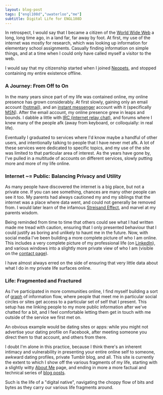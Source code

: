 ```yaml
---
layout: blog-post
tags: ["engl108d","uwaterloo","me"]
subtitle: Digital Life for ENGL108D
---
```


In retrospect, I would say that I became a citizen of the [World Wide Web][1] a long, long time ago, in a land far, far away by foot. At first, my use of the internet was mostly for research, which was looking up information for elementary school assignments. Casually finding information on simple things, and at a time when I could only have called myself a visitor to the web.

I would say that my citizenship started when I joined [Neopets][2], and stopped containing my entire existence offline.

### A Journey: From Off to On

In the many years since part of my life was contained online, my online presence has grown considerably. At first slowly, gaining only an email account ([hotmail][3]), and an [instant messenger][4] account with it (specifically [MSN][5]). After the email account, my online presence grew in leaps and bounds. I dabble a little with [IRC (internet relay chat)][6], and forums where I knew many of the people afk (away from keyboard, or colloquially: in real life).

Eventually I graduated to services where I'd know maybe a handful of other users, and intentionally talking to people that I have never met afk. A lot of these services were dedicated to specific topics, and my use of the site was limited to that particular area of interest. As the years have gone by, I've pulled in a multitude of accounts on different services, slowly putting more and more of my life online.

### Internet ~= Public: Balancing Privacy and Utility

As many people have discovered the internet is a big place, but not a private one. If you can see something, chances are many other people can see it too. My parents had always cautioned my and my siblings that the internet was a place where data went, and could not generally be removed from. I would later learn of the infamous [Streisand Effect][7], and marvel at my parents wisdom.

Being reminded from time to time that others could see what I had written made me tread with caution, ensuring that I only presented behaviour that I could justify as boring and unlikely to haunt me in the future. Now, with social media I've been building a more complete picture of who I am online. This includes a very complete picture of my professional life (on [LinkedIn][9]), and various windows into a slightly more private view of who I am (visible on the [contact page][8]).

I have almost always erred on the side of ensuring that very little data about what I do in my private life surfaces online.

### Life: Fragmented and Fractured

As I've participated in more communities online, I find myself building a sort of [graph][10] of information flow, where people that meet me in particular social circles or sites get access to a particular set of self that I present. This setup has me linking people to my more public information after we've chatted for a bit, and I feel comfortable letting them get in touch with me outside of the service we first met on.

An obvious example would be dating sites or apps: while you might not advertise your dating profile on Facebook, after meeting someone you direct them to that account, and others from there.

I doubt I'm alone in this practice, because I think there's an inherent intimacy and vulnerability in presenting your entire online self to someone, awkward dating profiles, private Tumblr blog, and all. This site is currently the extent to which I show off the various fragments of my life, starting with a slightly witty [About Me][11] page, and ending in more a more factual and technical series of [blog posts][12].

Such is the life of a "digital native", navigating the choppy flow of bits and bytes as they carry our various life fragments around.

[1]: https://en.wikipedia.org/wiki/World_Wide_Web
[2]: http://www.neopets.com/
[3]: https://en.wikipedia.org/wiki/Outlook.com
[4]: https://en.wikipedia.org/wiki/Instant_messaging
[5]: https://en.wikipedia.org/wiki/Microsoft_Messenger_service
[6]: https://en.wikipedia.org/wiki/Internet_Relay_Chat
[7]: https://en.wikipedia.org/wiki/Streisand_effect
[8]: /contact/
[9]: https://www.linkedin.com/
[10]: https://en.wikipedia.org/wiki/Graph_%28mathematics%29
[11]: /about/
[12]: /blog/

